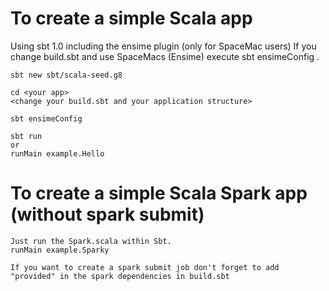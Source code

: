 # To create a simple Scala app

Using sbt 1.0 including the ensime plugin (only for SpaceMac users)
If you change build.sbt and use SpaceMacs (Ensime) execute sbt ensimeConfig .
```
sbt new sbt/scala-seed.g8

cd <your app>
<change your build.sbt and your application structure>

sbt ensimeConfig

sbt run
or
runMain example.Hello
```
# To create a simple Scala Spark app (without spark submit)

```
Just run the Spark.scala within Sbt.
runMain example.Sparky

If you want to create a spark submit job don't forget to add "provided" in the spark dependencies in build.sbt
```
